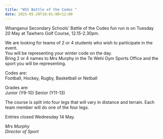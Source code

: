 ```yaml
---
title: "WSS Battle of the Codes "
date: 2025-05-20T10:01:00+12:00
---
```

Whanganui Secondary Schools' Battle of the Codes fun run is on Tuesday 20 May at Tawhero Golf Course, 12.15-2.30pm. 

We are looking for teams of 2 or 4 students who wish to participate in the event.  
You will be representing your winter code on the day.  
Bring 2 or 4 names to Mrs Murphy in the Te Wehi Gym Sports Office and the sport you will be representing.

Codes are:  
Football, Hockey, Rugby, Basketball or Netball

Grades are:  
Junior (Y9-10) Senior (Y11-13)

The course is split into four legs that will vary in distance and terrain. Each team member will do one of the four legs.

Entries closed Wednesday 14 May.

*Mrs Murphy  
Director of Sport*



